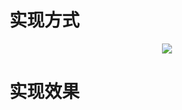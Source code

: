 # 实现方式

<div align="center">
  <img src="https://github.com/Ljm200301/ljm/blob/main/pictures/merkle_tree.png">
</div>

# 实现效果
